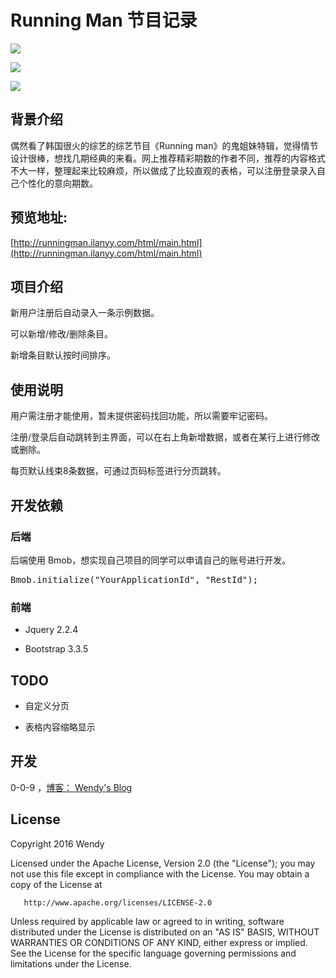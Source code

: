 # Running Man 节目记录

![](http://cdn.saymagic.cn/o_1atduetlk17861ll51tvh30616or9.png)

![](http://cdn.saymagic.cn/o_1atduj3vel407231u1c1nvu3oce.png)

![](http://cdn.saymagic.cn/o_1ate0d9t52vivcnut2j861obb9.png)

## 背景介绍

偶然看了韩国很火的综艺的综艺节目《Running man》的鬼姐妹特辑，觉得情节设计很棒，想找几期经典的来看。网上推荐精彩期数的作者不同，推荐的内容格式不大一样，整理起来比较麻烦，所以做成了比较直观的表格，可以注册登录录入自己个性化的意向期数。

## 预览地址:

[http://runningman.ilanyy.com/html/main.html](http://runningman.ilanyy.com/html/main.html)

## 项目介绍

新用户注册后自动录入一条示例数据。

可以新增/修改/删除条目。

新增条目默认按时间排序。


## 使用说明

用户需注册才能使用，暂未提供密码找回功能，所以需要牢记密码。

注册/登录后自动跳转到主界面，可以在右上角新增数据，或者在某行上进行修改或删除。

每页默认线束8条数据，可通过页码标签进行分页跳转。

## 开发依赖

### 后端

后端使用 Bmob，想实现自己项目的同学可以申请自己的账号进行开发。

<pre>
Bmob.initialize("YourApplicationId", "RestId");
</pre>

### 前端

* Jquery 2.2.4

* Bootstrap 3.3.5

## TODO

* 自定义分页

* 表格内容缩略显示

## 开发

0-0-9 ，[博客： Wendy's Blog](http://blog.hardworking.top)

## License

   Copyright 2016 Wendy

   Licensed under the Apache License, Version 2.0 (the "License");
   you may not use this file except in compliance with the License.
   You may obtain a copy of the License at

       http://www.apache.org/licenses/LICENSE-2.0

   Unless required by applicable law or agreed to in writing, software
   distributed under the License is distributed on an "AS IS" BASIS,
   WITHOUT WARRANTIES OR CONDITIONS OF ANY KIND, either express or implied.
   See the License for the specific language governing permissions and
   limitations under the License.
